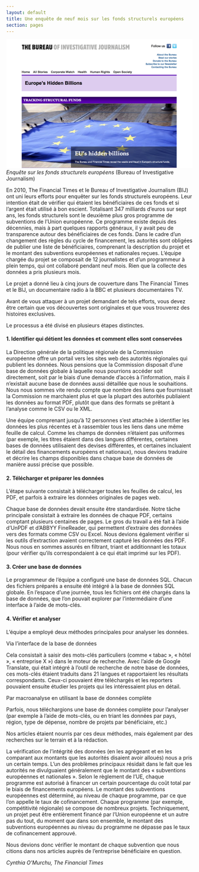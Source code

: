 ```yaml
---
layout: default
title: Une enquête de neuf mois sur les fonds structurels européens
section: pages
---
```


<div id="FIG032" class="imageblock">
<div class="content">
<img alt="Enquête sur les fonds structurels européens" src="../figs/incoming/03-OO-01.png"></div>
<div class="title"><em>Enquête sur les fonds structurels européens</em> (Bureau of Investigative Journalism)</div>
</div>

En 2010, The Financial Times et le Bureau of Investigative Journalism (BIJ) ont uni leurs efforts pour enquêter sur les fonds structurels européens. Leur intention était de vérifier qui étaient les bénéficiaires de ces fonds et si l’argent était utilisé à bon escient. Totalisant 347 milliards d’euros sur sept ans, les fonds structurels sont le deuxième plus gros programme de subventions de l’Union européenne. Ce programme existe depuis des décennies, mais à part quelques rapports généraux, il y avait peu de transparence autour des bénéficiaires de ces fonds. Dans le cadre d’un changement des règles du cycle de financement, les autorités sont obligées de publier une liste de bénéficiaires, comprenant la description du projet et le montant des subventions européennes et nationales reçues. L’équipe chargée du projet se composait de 12 journalistes et d’un programmeur à plein temps, qui ont collaboré pendant neuf mois. Rien que la collecte des données a pris plusieurs mois.

Le projet a donné lieu à cinq jours de couverture dans The Financial Times et le BIJ, un documentaire radio à la BBC et plusieurs documentaires TV.

Avant de vous attaquer à un projet demandant de tels efforts, vous devez être certain que vos découvertes sont originales et que vous trouverez des histoires exclusives.

Le processus a été divisé en plusieurs étapes distinctes.

#### 1. Identifier qui détient les données et comment elles sont conservées

La Direction générale de la politique régionale de la Commission européenne offre un portail vers les sites web des autorités régionales qui publient les données. Nous pensions que la Commission disposait d’une base de données globale à laquelle nous pourrions accéder soit directement, soit par le biais d’une demande d’accès à l’information, mais il n’existait aucune base de données aussi détaillée que nous le souhaitions. Nous nous sommes vite rendu compte que nombre des liens que fournissait la Commission ne marchaient plus et que la plupart des autorités publiaient les données au format PDF, plutôt que dans des formats se prêtant à l’analyse comme le CSV ou le XML.

Une équipe comprenant jusqu’à 12 personnes s’est attachée à identifier les données les plus récentes et à rassembler tous les liens dans une même feuille de calcul. Comme les champs de données n’étaient pas uniformes (par exemple, les titres étaient dans des langues différentes, certaines bases de données utilisaient des devises différentes, et certaines incluaient le détail des financements européens et nationaux), nous devions traduire et décrire les champs disponibles dans chaque base de données de manière aussi précise que possible.

#### 2. Télécharger et préparer les données

L’étape suivante consistait à télécharger toutes les feuilles de calcul, les PDF, et parfois à extraire les données originales de pages web.

Chaque base de données devait ensuite être standardisée. Notre tâche principale consistait à extraire les données de chaque PDF, certains comptant plusieurs centaines de pages. Le gros du travail a été fait à l’aide d’UnPDF et d’ABBYY FineReader, qui permettent d’extraire des données vers des formats comme CSV ou Excel. Nous devions également vérifier si les outils d’extraction avaient correctement capturé les données des PDF. Nous nous en sommes assurés en filtrant, triant et additionnant les totaux (pour vérifier qu’ils correspondaient à ce qui était imprimé sur les PDF).

#### 3. Créer une base de données

Le programmeur de l’équipe a configuré une base de données SQL. Chacun des fichiers préparés a ensuite été intégré à la base de données SQL globale. En l’espace d’une journée, tous les fichiers ont été chargés dans la base de données, que l’on pouvait explorer par l’intermédiaire d’une interface à l’aide de mots-clés.

#### 4. Vérifier et analyser

L’équipe a employé deux méthodes principales pour analyser les données.

Via l’interface de la base de données

Cela consistait à saisir des mots-clés particuliers (comme « tabac », « hôtel », « entreprise X ») dans le moteur de recherche. Avec l’aide de Google Translate, qui était intégré à l’outil de recherche de notre base de données, ces mots-clés étaient traduits dans 21 langues et rapportaient les résultats correspondants. Ceux-ci pouvaient être téléchargés et les reporters pouvaient ensuite étudier les projets qui les intéressaient plus en détail.

Par macroanalyse en utilisant la base de données complète

Parfois, nous téléchargions une base de données complète pour l’analyser (par exemple à l’aide de mots-clés, ou en triant les données par pays, région, type de dépense, nombre de projets par bénéficiaire, etc.)

Nos articles étaient nourris par ces deux méthodes, mais également par des recherches sur le terrain et à la rédaction.

La vérification de l’intégrité des données (en les agrégeant et en les comparant aux montants que les autorités disaient avoir alloués) nous a pris un certain temps. L’un des problèmes principaux résidait dans le fait que les autorités ne divulguaient généralement que le montant des « subventions européennes et nationales ». Selon le règlement de l’UE, chaque programme est autorisé à financer un certain pourcentage du coût total par le biais de financements européens. Le montant des subventions européennes est déterminé, au niveau de chaque programme, par ce que l’on appelle le taux de cofinancement. Chaque programme (par exemple, compétitivité régionale) se compose de nombreux projets. Techniquement, un projet peut être entièrement financé par l’Union européenne et un autre pas du tout, du moment que dans son ensemble, le montant des subventions européennes au niveau du programme ne dépasse pas le taux de cofinancement approuvé.

Nous devions donc vérifier le montant de chaque subvention que nous citions dans nos articles auprès de l’entreprise bénéficiaire en question.

_Cynthia O’Murchu, The Financial Times_